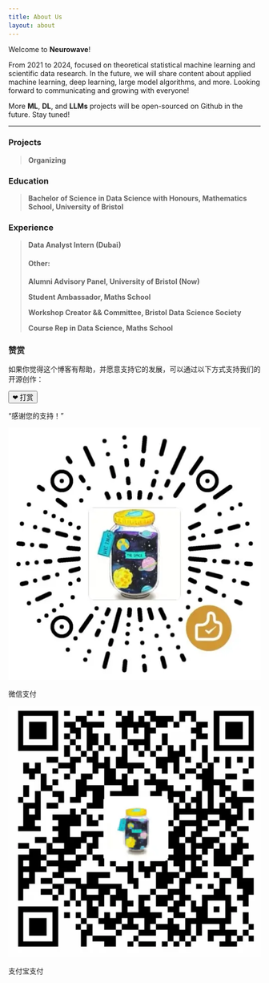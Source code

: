 ```yaml
---
title: About Us
layout: about
---
```


Welcome to **Neurowave**!

From 2021 to 2024, focused on theoretical statistical machine learning and scientific data research. In the future, we will share content about applied machine learning, deep learning, large model algorithms, and more. Looking forward to communicating and growing with everyone!

More **ML**, **DL**, and **LLMs** projects will be open-sourced on Github in the future. Stay tuned!

--- 
### Projects

>**Organizing**
>
>


### Education

>**Bachelor of Science in Data Science with Honours, Mathematics School, University of Bristol**  


### Experience

>**Data Analyst Intern (Dubai)**
>
>#### Other:
>
>**Alumni Advisory Panel, University of Bristol (Now)**
>
>**Student Ambassador, Maths School**
>
>**Workshop Creator && Committee, Bristol Data Science Society** 
>
>**Course Rep in Data Science, Maths School**   
>

 


### 赞赏

如果你觉得这个博客有帮助，并愿意支持它的发展，可以通过以下方式支持我们的开源创作：
<!-- 添加打赏模块 -->
<div class="reward-container">
  <button id="rewardBtn" class="reward-btn">❤ 打赏</button>
  <p class="tea">“感谢您的支持！”</p>
  <div id="rewardImgContainer" class="reward-img-container">
    <div class="singleImgContainer">
      <img id="wechatImg" class="reward-img" src="/img/wechatpay.webp" alt="微信二维码">
      <p class="wechatPay">微信支付</p>
    </div>
    <div class="singleImgContainer">
      <img id="alipayImg" class="reward-img" src="/img/alipay.webp" alt="支付宝二维码">
      <p class="aliPay">支付宝支付</p>
    </div>
  </div>
</div>

